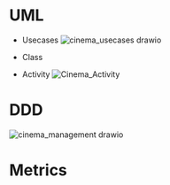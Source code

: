 # UML
* Usecases
  ![cinema_usecases drawio](https://github.com/bachthyaglx/advanced_software_engineering/assets/62774638/9934c127-1343-4325-98de-393554142f64)

  
* Class

  
* Activity
![Cinema_Activity](https://github.com/bachthyaglx/advanced_software_engineering/assets/62774638/2b4d57b1-dfa3-4815-93e8-9dfc884543f6)

# DDD

![cinema_management drawio](https://github.com/bachthyaglx/advanced_software_engineering/assets/62774638/6fae1f69-70ba-4f28-bb45-5f43a588fc4e)


# Metrics
